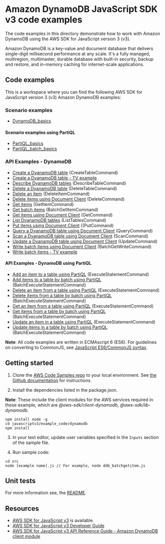# Amazon DynamoDB JavaScript SDK v3 code examples
The code examples in this directory demonstrate how to work with Amazon DynamoDB using the AWS SDK for JavaScript version 3 (v3).

Amazon DynamoDB is a key-value and document database that delivers single-digit millisecond performance at any scale. It's a fully managed, multiregion, multimaster, durable database with built-in security, backup and restore, and in-memory caching for internet-scale applications. 

## Code examples
This is a workspace where you can find the following AWS SDK for JavaScript version 3 (v3) Amazon DynamoDB examples: 

### Scenario examples

- [DynamoDB_basics](scenarios/dynamodb_basics/src/dynamodb_basics.js)

#### Scenario examples using PartiQL

- [PartiQL_basics](scenarios/partiQL_basics/src/partiQL_basics.js)
- [PartiQL_batch_basics](scenarios/partiQL_basics/src/partiQL_batch_basics.js)

### API Examples - DynamoDB

- [Create a DyanamoDB table](src/ddb_createtable.js) (CreateTableCommand)
- [Create a DyanamoDB table - TV example](src/QueryExample/ddb_createtable_tv.js)
- [Describe DyanamoDB tables](src/ddb_describetable.js) (DescribeTableCommand)
- [Delete a DyanamoDB table](src/ddb_deletetable.js) (DeleteTableCommand)
- [Delete an item](src/ddb_deleteitem.js) (DeleteItemCommand)
- [Delete items using Document Client](src/ddbdoc_delete_item.js) (DeleteCommand)
- [Get items](src/ddb_getitem.js) (GetItemCommand)
- [Get batch items](src/ddb_batchgetitem.js) (BatchGetItemCommand)
- [Get items using Document Client](src/movies/getItem.js) (GetCommand)
- [List DyanamoDB tables](src/ddb_listtables.js) (ListTablesCommand)
- [Put items using Document Client](src/movies/putItem.js) {(PutCommand)
- [Query a DyanamoDB table using Document Client](src/movies/queryTable.js) (QueryCommand)
- [Scan a DyanamoDB table using Document Client](src/movies/scanTable.js) (ScanCommand)
- [Update a DyanamoDB table using Document Client](src/movies/updateItem.js) (UpdateCommand)
- [Write batch items using Document Client](src/movies/writeData.js) (BatchGetWriteCommand)
- [Write batch items - TV example](src/QueryExample/ddb_batchwriteitem_tv.js)

#### API Examples - DynamoDB using PartiQL
- [Add an item to a table using PartiQL](src/partiQL_examples/src/partiql_putItem.js) (ExecuteStatementCommand)
- [Add items to a table by batch using PartiQL](src/partiQL_examples/src/partiql_batch_putItems.js) (BatchExecuteStatementCommand)
- [Delete an item from a table using PartiQL](src/partiQL_examples/src/partiql_deleteItem.js) (ExecuteStatementCommand)
- [Delete items from a table by batch using PartiQL](src/partiQL_examples/src/partiql_batch_deleteItems.js) (BatchExecuteStatementCommand)
- [Get an item from a table using PartiQL](src/partiQL_examples/src/partiql_getItem.js) (ExecuteStatementCommand)
- [Get items from a table by batch using PartiQL](src/partiQL_examples/src/partiql_batch_getItems.js) (BatchExecuteStatementCommand)
- [Update an item in a table using PartiQL](src/partiQL_examples/src/partiql_updateItem.js) (ExecuteStatementCommand)
- [Update items in a table by batch using PartiQL](src/partiQL_examples/src/partiql_batch_updateItems.js) (BatchExecuteStatementCommand)

**Note**: All code examples are written in ECMAscript 6 (ES6). For guidelines on converting to CommonJS, see 
[JavaScript ES6/CommonJS syntax](https://docs.aws.amazon.com/sdk-for-javascript/v3/developer-guide/sdk-examples-javascript-syntax.html).

## Getting started

1. Clone the [AWS Code Samples repo](https://github.com/awsdocs/aws-doc-sdk-examples) to your local environment. 
See [the Github documentation](https://docs.github.com/en/github/creating-cloning-and-archiving-repositories/cloning-a-repository) for 
instructions.

2. Install the dependencies listed in the package.json.

**Note**: These include the client modules for the AWS services required in these example, 
which are *@aws-sdk/client-dynamodb*, *@aws-sdk/lib-dynamodb*.
```
npm install node -g
cd javascriptv3/example_code/dynamodb
npm install
```
3. In your text editor, update user variables specified in the ```Inputs``` section of the sample file.

4. Run sample code:
```
cd src
node [example name].js // For example, node ddb_batchgetitem.js
```

## Unit tests
For more information see, the [README](../README.rst).

## Resources
- [AWS SDK for JavaScript v3](https://github.com/aws/aws-sdk-js-v3) is available. 
- [AWS SDK for JavaScript v3 Developer Guide](https://docs.aws.amazon.com/sdk-for-javascript/v3/developer-guide/dynamodb-examples.html) 
- [AWS SDK for JavaScript v3 API Reference Guide - Amazon DynamoDB client module](https://docs.aws.amazon.com/AWSJavaScriptSDK/v3/latest/clients/client-dynamodb/index.html) 

